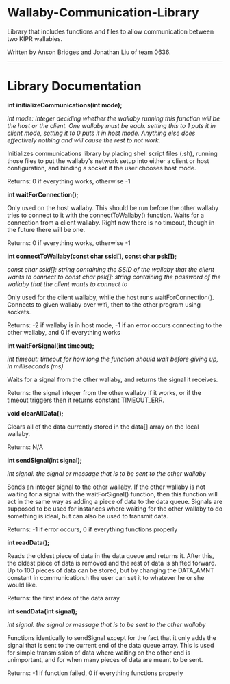 # Wallaby-Communication-Library
Library that includes functions and files to allow communication between two KIPR wallabies.

Written by Anson Bridges and Jonathan Liu of team 0636.

_________________________________________

# Library Documentation

**int initializeCommunications(int mode);**

*int mode: integer deciding whether the wallaby running this function will be the host or the client. One wallaby must be each. setting this to 1 puts it in client mode, setting it to 0 puts it in host mode. Anything else does effectively nothing and will cause the rest to not work.*

Initializes communications library by placing shell script files (.sh), running those files to put the wallaby's network setup into either a client or host configuration, and binding a socket if the user chooses host mode.

Returns: 0 if everything works, otherwise -1


**int waitForConnection();**

Only used on the host wallaby. This should be run before the other wallaby tries to connect to it with the connectToWallaby() function. Waits for a connection from a client wallaby. Right now there is no timeout, though in the future there will be one.

Returns: 0 if everything works, otherwise -1


**int connectToWallaby(const char ssid[], const char psk[]);**

*const char ssid[]: string containing the SSID of the wallaby that the client wants to connect to
const char psk[]: string containing the password of the wallaby that the client wants to connect to*

Only used for the client wallaby, while the host runs waitForConnection(). Connects to given wallaby over wifi, then to the other program using sockets.

Returns: -2 if wallaby is in host mode, -1 if an error occurs connecting to the other wallaby, and 0 if everything works


**int waitForSignal(int timeout);**

*int timeout: timeout for how long the function should wait before giving up, in milliseconds (ms)*

Waits for a signal from the other wallaby, and returns the signal it receives. 

Returns: the signal integer from the other wallaby if it works, or if the timeout triggers then it returns constant TIMEOUT_ERR.


**void clearAllData();**

Clears all of the data currently stored in the data[] array on the local wallaby.

Returns: N/A


**int sendSignal(int signal);**

*int signal: the signal or message that is to be sent to the other wallaby*

Sends an integer signal to the other wallaby. If the other wallaby is not waiting for a signal with the waitForSignal() function, then this function will act in the same way as adding a piece of data to the data queue. Signals are supposed to be used for instances where waiting for the other wallaby to do something is ideal, but can also be used to transmit data.

Returns: -1 if error occurs, 0 if everything functions properly


**int readData();**

Reads the oldest piece of data in the data queue and returns it. After this, the oldest piece of data is removed and the rest of data is shifted forward. Up to 100 pieces of data can be stored, but by changing the DATA_AMNT constant in communication.h the user can set it to whatever he or she would like.

Returns: the first index of the data array


**int sendData(int signal);**

*int signal: the signal or message that is to be sent to the other wallaby*

Functions identically to sendSignal except for the fact that it only adds the signal that is sent to the current end of the data queue array. This is used for simple transmission of data where waiting on the other end is unimportant, and for when many pieces of data are meant to be sent.

Returns: -1 if function failed, 0 if everything functions properly

